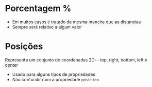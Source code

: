 # Porcentagem %

* Em muitos casos é tratado da mesma maneira que as distancias <length>
* Sempre será relativo a algum valor

# Posições

<psition>
Representa um conjunto de coordenadas 2D:
- top, right, bottom, left e center

* Usado para alguns tipos de propriedades
* Não confundir com a propriedade `position`